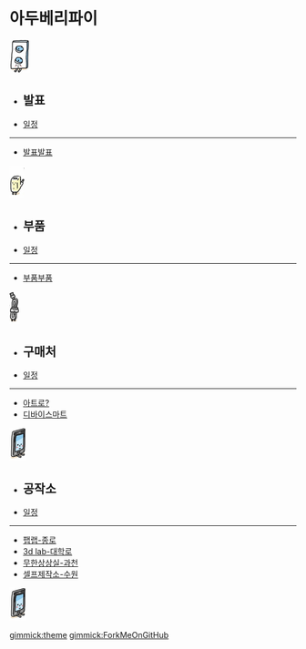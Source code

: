 # 아두베리파이

[![](/doc/img/m01.png)]()

  * ## 발표
  * [일정](doc/part3/intro.md)
  ----------
  * [발표발표](doc/part3/d01.md)

[![](/doc/img/m02.png)]()

  * ## 부품
  * [일정](doc/part3/intro.md)
  ----------
  * [부품부품](doc/part3/d01.md)

[![](/doc/img/m03.png)]()

  * ## 구매처
  * [일정](doc/part3/intro.md)
  ----------
  * [아트로?](doc/part3/d01.md)
  * [디바이스마트](doc/part3/d01.md)

[![](/doc/img/m04.png)]()

  * ## 공작소
  * [일정](doc/part3/intro.md)
  ----------
  * [팹랩-종로](doc/part3/d01.md)
  * [3d lab-대학로](doc/part3/d01.md)
  * [무한상상실-과천](doc/part3/d01.md)
  * [셀프제작소-수원](doc/part3/d01.md)

[![모임후기](/doc/img/m04.png)](doc/after.md)

[gimmick:theme](simplex)
[gimmick:ForkMeOnGitHub](https://github.com/biopy/biopy.github.io)

<style>
.dropdown{
	display: flex !important;
}
#md-content{
	width: 100% !important;
}
.img-thumbnail{
	/*width: 100%;*/
}

#md-page-menu{
	display:none;
}

iframe{
	width: 100%;
	height: 600px;
]}
</style>
